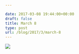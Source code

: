 ```yaml
---

date: 2017-03-08 19:44:00+00:00
draft: false
title: March 8
type: post
url: /blog/2017/3/march-8
---
```


![](/images/2017-03-08-20173march-8/image-asset.jpeg)

